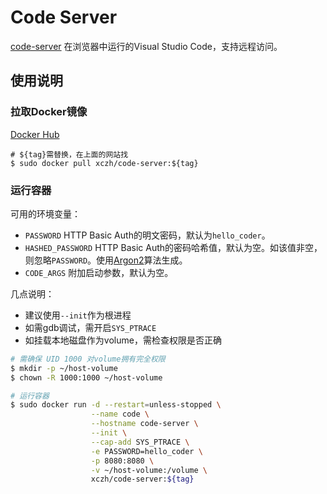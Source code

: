 # Code Server

[code-server](https://github.com/coder/code-server) 在浏览器中运行的Visual Studio Code，支持远程访问。

## 使用说明

### 拉取Docker镜像

[Docker Hub](https://hub.docker.com/r/xczh/code-server/tags)

```
# ${tag}需替换，在上面的网站找
$ sudo docker pull xczh/code-server:${tag}
```

### 运行容器

可用的环境变量：
 - `PASSWORD` HTTP Basic Auth的明文密码，默认为`hello_coder`。
 - `HASHED_PASSWORD` HTTP Basic Auth的密码哈希值，默认为空。如该值非空，则忽略`PASSWORD`。使用[Argon2](https://argon2.online/)算法生成。
 - `CODE_ARGS` 附加启动参数，默认为空。

几点说明：
- 建议使用`--init`作为根进程
- 如需gdb调试，需开启`SYS_PTRACE`
- 如挂载本地磁盘作为volume，需检查权限是否正确

```sh
# 需确保 UID 1000 对volume拥有完全权限
$ mkdir -p ~/host-volume
$ chown -R 1000:1000 ~/host-volume

# 运行容器
$ sudo docker run -d --restart=unless-stopped \
                  --name code \
                  --hostname code-server \
                  --init \
                  --cap-add SYS_PTRACE \
                  -e PASSWORD=hello_coder \
                  -p 8080:8080 \
                  -v ~/host-volume:/volume \
                  xczh/code-server:${tag}
```
